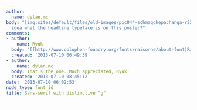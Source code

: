 ```yaml
---
author:
  name: dylan.mc
body: "[img:sites/default/files/old-images/pic044-schmagghepachanga-r22_6275.jpg]\r\n\r\nAny
  idea what the headline typeface is on this poster?"
comments:
- author:
    name: Ryuk
  body: "[[http://www.colophon-foundry.org/fonts/raisonne/about-font|Raisonn\xE9]]"
  created: '2013-07-10 06:49:39'
- author:
    name: dylan.mc
  body: That's the one. Much appreciated, Ryuk!
  created: '2013-07-10 08:45:12'
date: '2013-07-10 06:02:53'
node_type: font_id
title: Sans-serif with distinctive "g"

---
```

